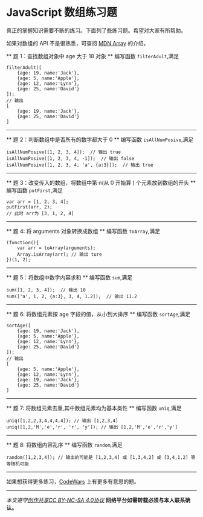 # JavaScript 数组练习题
真正的掌握知识需要不断的练习。下面列了些练习题。希望对大家有所帮助。

如果对数组的 API 不是很熟悉，可查阅 [MDN Array](https://developer.mozilla.org/en-US/docs/Web/JavaScript/Reference/Global_Objects/Array) 的介绍。

** 题 1：查找数组对象中 age 大于 18 对象 **
编写函数 `filterAdult`,满足
```
filterAdult([
	{age: 19, name:'Jack'},
	{age: 5, name:'Apple'},
	{age: 12, name:'Lynn'},
	{age: 25, name:'David'}
]);
// 输出
[
	{age: 19, name:'Jack'},
	{age: 25, name:'David'}
]
```

***
** 题 2：判断数组中是否所有的数字都大于 0 **
编写函数 `isAllNumPosive`,满足
```
isAllNumPosive([1, 2, 3, 4]);  // 输出 true
isAllNumPosive([1, 2, 3, 4, -1]);  // 输出 false
isAllNumPosive([1, 2, 3, 4, 'a', {a:3}]);  // 输出 true
```

***
** 题 3：改变传入的数组，将数组中第 n(从 0 开始算 ) 个元素放到数组的开头 **
编写函数  `putFirst`,满足
```
var arr = [1, 2, 3, 4];
putFirst(arr, 2);
// 此时 arr为 [3, 1, 2, 4]
```

***

** 题 4: 将 arguments 对象转换成数组 **
编写函数 `toArray`,满足
```
(function(){
	var arr = toArray(arguments);
	Array.isArray(arr); // 输出 ture
})(1, 2);
```
***

** 题 5：将数组中数字内容求和  **
编写函数 `sum`,满足
```
sum([1, 2, 3, 4]);  // 输出 10 
sum(['a', 1, 2, {a:3}, 3, 4, 1.2]);  // 输出 11.2
```

***

** 题 6: 将数组元素按 age 字段的值，从小到大排序 **
编写函数 `sortAge`,满足
```
sortAge([
	{age: 19, name:'Jack'},
	{age: 5, name:'Apple'},
	{age: 12, name:'Lynn'},
	{age: 25, name:'David'}
]);
// 输出
[
	{age: 5, name:'Apple'},
	{age: 12, name:'Lynn'},
	{age: 19, name:'Jack'},
	{age: 25, name:'David'}
]
```

***

** 题 7: 将数组元素去重,其中数组元素均为基本类性 **
编写函数 `uniq`,满足
```
uniq([1,2,2,3,4,4,4,4]); // 输出 [1,2,3,4]
uniq([1,2,'M','e','r', 'r', 'y']); // 输出 [1,2,'M','e','r','y']
```

***

** 题 8: 将数组内容乱序 **
编写函数 `random`,满足
```
random([1,2,3,4]); // 输出的可能是 [1,2,3,4] 或 [1,3,4,2] 或 [3,4,1,2] 等等随机可能
```
*** 

如果想获得更多练习，[CodeWars](http://www.codewars.com/kata/latest/my-languages?tags=Strings) 上有更多有意思的题。


***

*本文遵守[创作共享CC BY-NC-SA 4.0协议](http://creativecommons.org/licenses/by-nc-sa/4.0/)*
**网络平台如需转载必须与本人联系确认。**